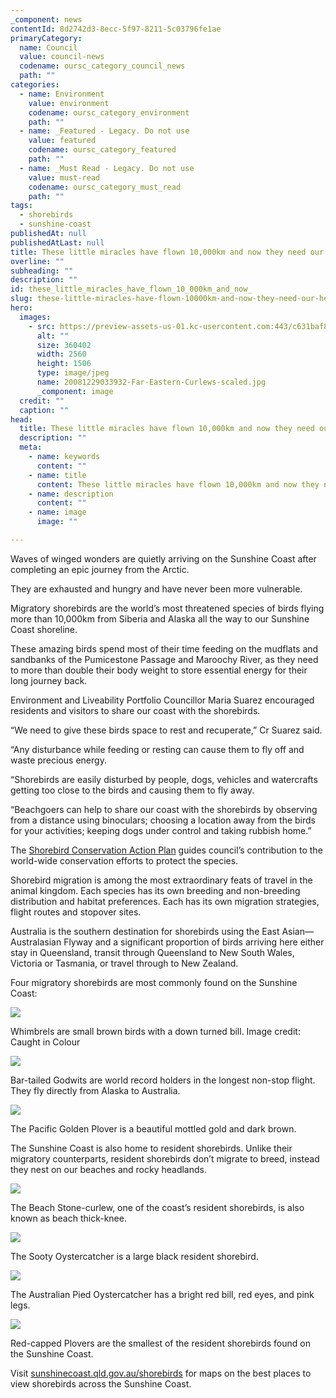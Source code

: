 ```yaml
---
_component: news
contentId: 8d2742d3-8ecc-5f97-8211-5c03796fe1ae
primaryCategory:
  name: Council
  value: council-news
  codename: oursc_category_council_news
  path: ""
categories:
  - name: Environment
    value: environment
    codename: oursc_category_environment
    path: ""
  - name: _Featured - Legacy. Do not use
    value: featured
    codename: oursc_category_featured
    path: ""
  - name: _Must Read - Legacy. Do not use
    value: must-read
    codename: oursc_category_must_read
    path: ""
tags:
  - shorebirds
  - sunshine-coast
publishedAt: null
publishedAtLast: null
title: These little miracles have flown 10,000km and now they need our help
overline: ""
subheading: ""
description: ""
id: these_little_miracles_have_flown_10_000km_and_now_
slug: these-little-miracles-have-flown-10000km-and-now-they-need-our-help
hero:
  images:
    - src: https://preview-assets-us-01.kc-usercontent.com:443/c631baf8-1b46-001f-580c-d0001b68b4a8/8f0247d1-c2e9-42d7-ba80-cf55dc5e4326/20081229033932-Far-Eastern-Curlews-scaled.jpg
      alt: ""
      size: 360402
      width: 2560
      height: 1506
      type: image/jpeg
      name: 20081229033932-Far-Eastern-Curlews-scaled.jpg
      _component: image
  credit: ""
  caption: ""
head:
  title: These little miracles have flown 10,000km and now they need our help
  description: ""
  meta:
    - name: keywords
      content: ""
    - name: title
      content: These little miracles have flown 10,000km and now they need our help
    - name: description
      content: ""
    - name: image
      image: ""

---
```

Waves of winged wonders are quietly arriving on the Sunshine Coast after completing an epic journey from the Arctic.

They are exhausted and hungry and have never been more vulnerable.

Migratory shorebirds are the world’s most threatened species of birds flying more than 10,000km from Siberia and Alaska all the way to our Sunshine Coast shoreline.

These amazing birds spend most of their time feeding on the mudflats and sandbanks of the Pumicestone Passage and Maroochy River, as they need to more than double their body weight to store essential energy for their long journey back.

Environment and Liveability Portfolio Councillor Maria Suarez encouraged residents and visitors to share our coast with the shorebirds.

“We need to give these birds space to rest and recuperate,” Cr Suarez said.

“Any disturbance while feeding or resting can cause them to fly off and waste precious energy.

“Shorebirds are easily disturbed by people, dogs, vehicles and watercrafts getting too close to the birds and causing them to fly away.

“Beachgoers can help to share our coast with the shorebirds by observing from a distance using binoculars; choosing a location away from the birds for your activities; keeping dogs under control and taking rubbish home.”

The [Shorebird Conservation Action Plan](https://www.sunshinecoast.qld.gov.au/Environment/Native-Animals/Shorebird-Protection)
&#x20;guides council’s contribution to the world-wide conservation efforts to protect the species.

Shorebird migration is among the most extraordinary feats of travel in the animal kingdom. Each species has its own breeding and non-breeding distribution and habitat preferences. Each has its own migration strategies, flight routes and stopover sites.

Australia is the southern destination for shorebirds using the East Asian—Australasian Flyway and a significant proportion of birds arriving here either stay in Queensland, transit through Queensland to New South Wales, Victoria or Tasmania, or travel through to New Zealand.

Four migratory shorebirds are most commonly found on the Sunshine Coast:

![](https://preview-assets-us-01.kc-usercontent.com:443/c631baf8-1b46-001f-580c-d0001b68b4a8/e81b113a-28cb-4d88-bb11-1a659b33f35e/20160324019324-Whimbrels-sm-1-1024x664.jpg)

Whimbrels are small brown birds with a down turned bill. Image credit: Caught in Colour

![](https://preview-assets-us-01.kc-usercontent.com:443/c631baf8-1b46-001f-580c-d0001b68b4a8/ceef7be5-932d-49fc-915d-0e769b072dfe/Bar-Tailed-Godwits-Golden-Beach-2-sm-1024x683.jpg)

Bar-tailed Godwits are world record holders in the longest non-stop flight. They fly directly from Alaska to Australia.

![](https://preview-assets-us-01.kc-usercontent.com:443/c631baf8-1b46-001f-580c-d0001b68b4a8/5ff2b775-49a3-4af6-bb54-2020da73edf6/Pacific-Golden-Plover-3-1-1024x683.jpg)

The Pacific Golden Plover is a beautiful mottled gold and dark brown.

The Sunshine Coast is also home to resident shorebirds. Unlike their migratory counterparts, resident shorebirds don’t migrate to breed, instead they nest on our beaches and rocky headlands.

![](https://preview-assets-us-01.kc-usercontent.com:443/c631baf8-1b46-001f-580c-d0001b68b4a8/8879f34c-d603-450f-a2f4-8890c7c7e24c/Beach-Stone-Curlew-1024x768.jpg)

The Beach Stone-curlew, one of the coast’s resident shorebirds, is also known as beach thick-knee.

![](https://preview-assets-us-01.kc-usercontent.com:443/c631baf8-1b46-001f-580c-d0001b68b4a8/4d785ebb-c38b-48e2-bbb9-bd7978595cc5/Sooty-Oystercatchers-sm-1024x683.jpg)

The Sooty Oystercatcher is a large black resident shorebird.

![](https://preview-assets-us-01.kc-usercontent.com:443/c631baf8-1b46-001f-580c-d0001b68b4a8/d4ebf586-4ce8-411a-b63c-2819db126901/Pied-Oystercatcher-1-med-1024x683.jpg)

The Australian Pied Oystercatcher has a bright red bill, red eyes, and pink legs.

![](https://preview-assets-us-01.kc-usercontent.com:443/c631baf8-1b46-001f-580c-d0001b68b4a8/05754e65-b9c8-4e0f-8d28-e8023ac09ebc/Red-capped-Plover-male-1024x683.jpg)

Red-capped Plovers are the smallest of the resident shorebirds found on the Sunshine Coast.

Visit [sunshinecoast.qld.gov.au/shorebirds](https://www.sunshinecoast.qld.gov.au/Environment/Native-Animals/Shorebird-Protection)
&#x20;for maps on the best places to view shorebirds across the Sunshine Coast.
